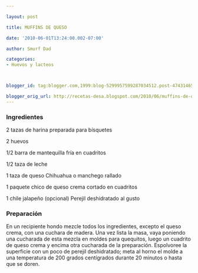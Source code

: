 ```yaml
---

layout: post

title: MUFFINS DE QUESO

date: '2010-06-01T13:24:00.002-07:00'

author: Smurf Dad

categories:
- Huevos y lacteos



blogger_id: tag:blogger.com,1999:blog-5299957599287034512.post-4743146592787421219

blogger_orig_url: http://recetas-desa.blogspot.com/2010/06/muffins-de-queso.html
---
```


<h3>Ingredientes</h3>

2 tazas de harina preparada para bísquetes

2 huevos

1/2 barra de mantequilla fría en cuadritos

1/2 taza de leche

1 taza de queso Chihuahua o manchego rallado

1 paquete chico de queso crema cortado en cuadritos

1 chile jalapeño (opcional) Perejil deshidratado al gusto

<h3>Preparación</h3>

En un recipiente hondo mezcle todos los ingredientes, excepto el queso crema, con una cuchara de madera. Una vez lista la masa, vaya poniendo una cucharada de esta mezcla en moldes para quequitos, luego un cuadrito de queso crema y encima otra cucharada de la preparación. Espolvoree la superficie con un poco de perejil deshidratado; meta al horno el molde a una temperatura de 200 grados centígrados durante 20 minutos o hasta que se doren.